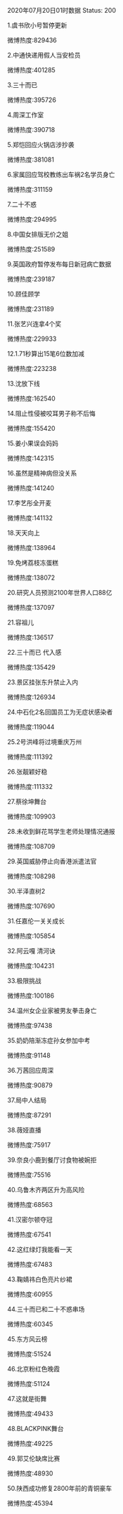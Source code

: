 2020年07月20日01时数据
Status: 200

1.虞书欣小号暂停更新

微博热度:829436

2.中通快递用假人当安检员

微博热度:401285

3.三十而已

微博热度:395726

4.周深工作室

微博热度:390718

5.郑恺回应火锅店涉抄袭

微博热度:381081

6.家属回应驾校教练出车祸2名学员身亡

微博热度:311159

7.二十不惑

微博热度:294995

8.中国女排版无价之姐

微博热度:251589

9.英国政府暂停发布每日新冠病亡数据

微博热度:239187

10.顾佳顾学

微博热度:231189

11.张艺兴连拿4个奖

微博热度:229933

12.1.71秒算出15笔6位数加减

微博热度:223238

13.沈放下线

微博热度:162540

14.阻止性侵被咬耳男子称不后悔

微博热度:155420

15.姜小果误会妈妈

微博热度:142315

16.虽然是精神病但没关系

微博热度:141240

17.李艺彤全开麦

微博热度:141132

18.天天向上

微博热度:138964

19.免烤荔枝冻蛋糕

微博热度:138072

20.研究人员预测2100年世界人口88亿

微博热度:137097

21.容祖儿

微博热度:136517

22.三十而已 代入感

微博热度:135429

23.景区挂张东升禁止入内

微博热度:126934

24.中石化2名回国员工为无症状感染者

微博热度:119044

25.2号洪峰将过境重庆万州

微博热度:111392

26.张靓颖好稳

微博热度:111332

27.蔡徐坤舞台

微博热度:109903

28.未收到鲜花骂学生老师处理情况通报

微博热度:108709

29.英国威胁停止向香港派遣法官

微博热度:108298

30.半泽直树2

微博热度:107690

31.任嘉伦一关关成长

微博热度:105854

32.阿云嘎 清河诀

微博热度:104231

33.极限挑战

微博热度:100186

34.温州女企业家被男友拳击身亡

微博热度:97438

35.奶奶陪渐冻症孙女参加中考

微博热度:91148

36.万茜回应周深

微博热度:90879

37.局中人结局

微博热度:87291

38.薇娅直播

微博热度:75917

39.奈良小鹿到餐厅讨食物被婉拒

微博热度:75516

40.乌鲁木齐两区升为高风险

微博热度:68563

41.汉密尔顿夺冠

微博热度:67541

42.这红绿灯我能看一天

微博热度:67483

43.鞠婧祎白色亮片纱裙

微博热度:60955

44.三十而已和二十不惑串场

微博热度:60345

45.东方风云榜

微博热度:51524

46.北京粉红色晚霞

微博热度:51124

47.这就是街舞

微博热度:49433

48.BLACKPINK舞台

微博热度:49225

49.郭艾伦缺席比赛

微博热度:48930

50.陕西成功修复2800年前的青铜豪车

微博热度:45394

